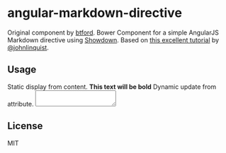 # angular-markdown-directive
Original component by [btford](https://github.com/btford/angular-markdown-directive).
Bower Component for a simple AngularJS Markdown directive using [Showdown](https://github.com/coreyti/showdown). Based on [this excellent tutorial](http://blog.angularjs.org/2012/05/custom-components-part-1.html) by [@johnlinquist](https://twitter.com/johnlindquist).

## Usage
Static display from content.
    <markdown>**This text will be bold**</markdown>
Dynamic update from attribute.
    <textarea ng-init="mdSource='**This text will be bold**'" ng-model="{{mdSource}}"></textarea>
    <markdown markdown="{{mdSource}}"></markdown>

## License
MIT
